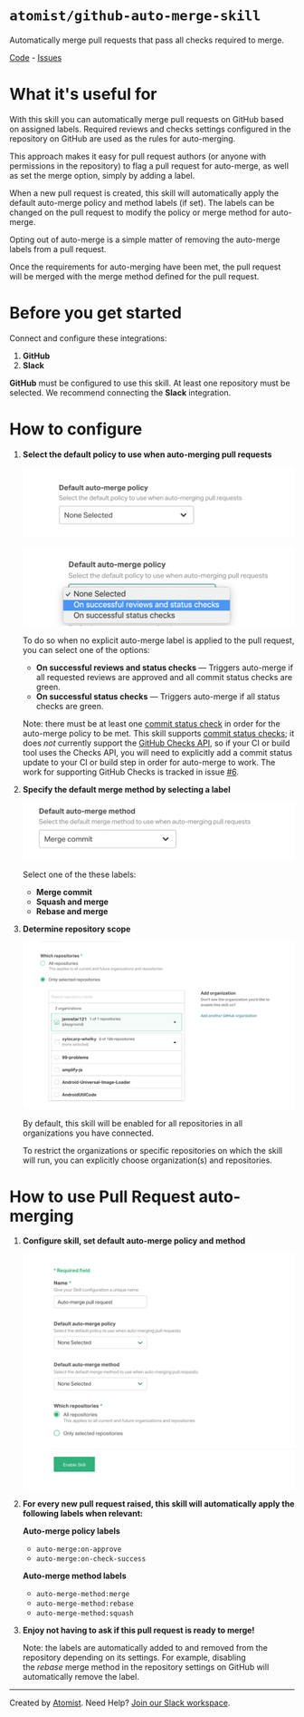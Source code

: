 # `atomist/github-auto-merge-skill`

Automatically merge pull requests that pass all checks required to merge.

<!---atomist-skill-readme:start--->

[Code](https://github.com/atomist-skills/github-auto-merge-skill) - [Issues](https://github.com/atomist-skills/github-auto-merge-skill/issues)

# What it's useful for

With this skill you can automatically merge pull requests on GitHub based on assigned labels. Required reviews and 
checks settings configured in the repository on GitHub are used as the rules for auto-merging. 

This approach makes it easy for pull request authors (or anyone with permissions in the repository) to flag a pull 
request for auto-merge, as well as set the merge option, simply by adding a label. 

When a new pull request is created, this skill will automatically apply the default auto-merge policy and method labels
(if set). The labels can be changed on the pull request to modify the policy or merge method for auto-merge.

Opting out of auto-merge is a simple matter of removing the auto-merge labels from a pull request. 

Once the requirements for auto-merging have been met, the pull request will be merged with the merge method defined for
the pull request.

# Before you get started

Connect and configure these integrations:

1. **GitHub**
2. **Slack**

**GitHub** must be configured to use this skill. At least one repository must be selected. We recommend connecting the
**Slack** integration.

# How to configure

1. **Select the default policy to use when auto-merging pull requests**

    ![Default auto-merge policy](docs/images/default-auto-merge-policy.png)

    ![Default auto-merge policy expanded](docs/images/default-auto-merge-policy-expanded.png)

    To do so when no explicit auto-merge label is applied to the pull request, you can select one of the options:

    - **On successful reviews and status checks** — Triggers auto-merge if all requested reviews are approved and all 
        commit status checks are green.
    - **On successful status checks** — Triggers auto-merge if all status checks are green.

    Note: there must be at least one [commit status check](https://developer.github.com/v3/repos/statuses/) in order for
    the auto-merge policy to be met. This skill supports [commit status checks](https://developer.github.com/v3/repos/statuses/);
    it does *not* currently support the [GitHub Checks API](https://developer.github.com/v3/checks/), so if your CI or
    build tool uses the Checks API, you will need to explicitly add a commit status update to your CI or build step in
    order for auto-merge to work. The work for supporting GitHub Checks is tracked in issue [#6](https://github.com/atomist-skills/github-auto-merge-skill/issues/6).

2. **Specify the default merge method by selecting a label**

    ![Default auto-merge method](docs/images/default-auto-merge-method.png)

    Select one of the these labels:

    - **Merge commit**
    - **Squash and merge**
    - **Rebase and merge**

3. **Determine repository scope**

    ![Repository filter](docs/images/repo-filter.png)

    By default, this skill will be enabled for all repositories in all organizations you have connected.

    To restrict the organizations or specific repositories on which the skill will run, you can explicitly choose 
    organization(s) and repositories.

# How to use Pull Request auto-merging

1. **Configure skill, set default auto-merge policy and method** 

    ![Configuration](docs/images/configuration.png)

2. **For every new pull request raised, this skill will automatically apply the following labels when relevant:**

    **Auto-merge policy labels**

    - `auto-merge:on-approve`
    - `auto-merge:on-check-success`

    **Auto-merge method labels**

    - `auto-merge-method:merge`
    - `auto-merge-method:rebase`
    - `auto-merge-method:squash`

3. **Enjoy not having to ask if this pull request is ready to merge!**

    Note: the labels are automatically added to and removed from the repository depending on its settings. 
    For example, disabling the *rebase* merge method in the repository settings on GitHub will automatically remove 
    the label.

<!---atomist-skill-readme:end--->

---

Created by [Atomist][atomist].
Need Help?  [Join our Slack workspace][slack].

[atomist]: https://atomist.com/ (Atomist - How Teams Deliver Software)
[slack]: https://join.atomist.com/ (Atomist Community Slack) 
 

